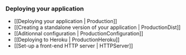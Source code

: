 ### Deploying your application

- [[Deploying your application | Production]]
- [[Creating a standalone version of your application | ProductionDist]]
- [[Aditionnal configuration | ProductionConfiguration]]
- [[Deploying to Heroku | ProductionHeroku]]
- [[Set-up a front-end HTTP server | HTTPServer]]